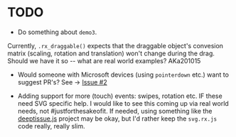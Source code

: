 # TODO

- Do something about `demo3`.

Currently, `.rx_draggable()` expects that the draggable object's convesion matrix (scaling, rotation and translation) won't change during the drag. Should we have it so -- what are real world examples? AKa201015

- Would someone with Microsoft devices (using `pointerdown` etc.) want to suggest PR's? See -> [Issue #2](https://github.com/akauppi/svg.rx.js/issues/2)

- Adding support for more (touch) events: swipes, rotation etc. IF these need SVG specific help. I would like to see this coming up via real world needs, not #justforthesakeofit. If needed, using something like the [deeptissue.js](http://deeptissuejs.com) project may be okay, but I'd rather keep the `svg.rx.js` code really, really slim.


